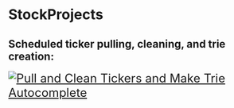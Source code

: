 # StockProjects

## Scheduled ticker pulling, cleaning, and trie creation:

<span style="font-size:24px;">[![Pull and Clean Tickers and Make Trie Autocomplete](https://github.com/JNewman-cell/StockProjects/actions/workflows/tickers.yml/badge.svg)](https://github.com/JNewman-cell/StockProjects/actions/workflows/tickers.yml)</span> 

